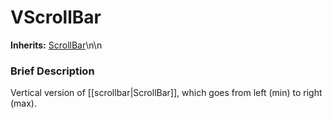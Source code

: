 #  VScrollBar  
**Inherits:** [ScrollBar](class_scrollbar)\\n\\n
###  Brief Description  
Vertical version of [[scrollbar|ScrollBar]], which goes from left (min) to right (max).
